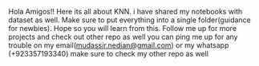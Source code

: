Hola Amigos!! Here its all about KNN. i have shared my notebooks with dataset as well. Make sure to put everything into a single folder(guidance for newbies). Hope so you will learn from this. Follow me up for more projects and check out other repo as well you can ping me up for any trouble on my email(mudassir.nedian@gmail.com) or my whatsapp (+923357193340) make sure to check my other repo as well

